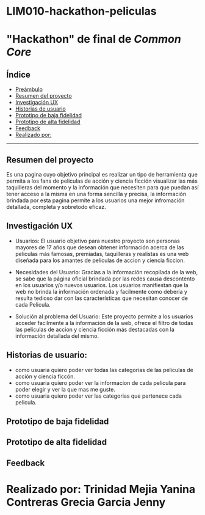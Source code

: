 # LIM010-hackathon-peliculas
# "Hackathon" de final de _Common Core_

## Índice

* [Preámbulo](##-Preámbulo)
* [Resumen del proyecto](##-Resumen-del-proyecto)
* [Investigación UX](##-Investigación-UX)
* [Historias de usuario](#-Historias-de-usuario:)
* [Prototipo de baja fidelidad](##-Prototipo-de-baja-fidelidad)
* [Prototipo de alta fidelidad](#Prototipo-de-alta-fidelidad)
* [Feedback](#Feedback)
* [Realizado por:](#-Realizado-por:)

 ***

## Resumen del proyecto
Es una pagina cuyo objetivo principal es realizar un tipo de herramienta que permita a los fans de 
peliculas de acción y ciencia ficción visualizar las más taquilleras del momento y la información que necesiten para que puedan así tener acceso a la misma en una forma sencilla y precisa, la información brindada por esta pagina permite a los usuarios una mejor infromación detallada, completa y sobretodo eficaz.

## Investigación UX

* Usuarios: El usuario objetivo para nuestro proyecto son personas mayores de 17 años que desean obtener información acerca de las peliculas más famosas, premiadas, taquilleras y realistas  es una web diseñada para los amantes de peliculas de accion y ciencia ficcion.

* Necesidades del Usuario: Gracias a la información recopilada de la web, se sabe que la página oficial brindada por las redes causa descontento en los usuarios y/o nuevos usuarios. Los usuarios manifiestan que la web no brinda la información ordenada y facilmente como debería y resulta tedioso dar con las características que necesitan conocer de cada Pelicula. 

* Solución al problema del Usuario: Este proyecto permite a los usuarios acceder facilmente a la información de la web, ofrece el filtro de todas las peliculas de accion y ciencia ficción más destacadas con la información detallada del mismo.

## Historias de usuario:

* como usuaria quiero poder ver todas las categorias de las peliculas de acción y ciencia ficcón.
* como usuaria quiero poder ver la informacion de cada pelicula para poder elegir y ver la que mas me guste.
* como usuaria quiero poder ver las categorias que pertenece cada pelicula.
## Prototipo de baja fidelidad

## Prototipo de alta fidelidad

## Feedback
# Realizado por: Trinidad Mejia Yanina Contreras Grecia Garcia Jenny

